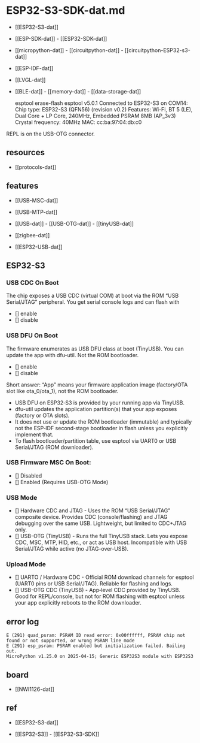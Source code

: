 
# ESP32-S3-SDK-dat.md

- [[ESP32-S3-dat]]

- [[ESP-SDK-dat]] - [[ESP32-SDK-dat]]

- [[micropython-dat]] - [[circuitpython-dat]] - [[circuitpython-ESP32-s3-dat]]

- [[ESP-IDF-dat]]

- [[LVGL-dat]]

- [[BLE-dat]] - [[memory-dat]] - [[data-storage-dat]] 

    esptool erase-flash
    esptool v5.0.1
    Connected to ESP32-S3 on COM14:
    Chip type:          ESP32-S3 (QFN56) (revision v0.2)
    Features:           Wi-Fi, BT 5 (LE), Dual Core + LP Core, 240MHz, Embedded PSRAM 8MB (AP_3v3)
    Crystal frequency:  40MHz
    MAC:                cc:ba:97:04:db:c0


REPL is on the USB-OTG connector.

## resources 

- [[protocols-dat]]


## features 

- [[USB-MSC-dat]] 
- [[USB-MTP-dat]] 

- [[USB-dat]] - [[USB-OTG-dat]] - [[tinyUSB-dat]]

- [[zigbee-dat]]

- [[ESP32-USB-dat]]





## ESP32-S3


### USB CDC On Boot

The chip exposes a USB CDC (virtual COM) at boot via the ROM “USB Serial/JTAG” peripheral. You get serial console logs and can flash with

- [] enable 
- [] disable 
  
### USB DFU On Boot

The firmware enumerates as USB DFU class at boot (TinyUSB). You can update the app with dfu-util. Not the ROM bootloader.

- [] enable 
- [] disable 

Short answer: “App” means your firmware application image (factory/OTA slot like ota_0/ota_1), not the ROM bootloader.

- USB DFU on ESP32‑S3 is provided by your running app via TinyUSB.
- dfu-util updates the application partition(s) that your app exposes (factory or OTA slots).
- It does not use or update the ROM bootloader (immutable) and typically not the ESP‑IDF second‑stage bootloader in flash unless you explicitly implement that.
- To flash bootloader/partition table, use esptool via UART0 or USB Serial/JTAG (ROM downloader).

### USB Firmware MSC On Boot:

- [] Disabled
- [] Enabled (Requires USB-OTG Mode)

### USB Mode 

- [] Hardware CDC and JTAG - Uses the ROM “USB Serial/JTAG” composite device. Provides CDC (console/flashing) and JTAG debugging over the same USB. Lightweight, but limited to CDC+JTAG only.
- [] USB-OTG (TinyUSB) - Runs the full TinyUSB stack. Lets you expose CDC, MSC, MTP, HID, etc., or act as USB host. Incompatible with USB Serial/JTAG while active (no JTAG-over-USB).

### Upload Mode 

- [] UARTO / Hardware CDC - Official ROM download channels for esptool (UART0 pins or USB Serial/JTAG). Reliable for flashing and logs.
- [] USB-OTG CDC (TinyUSB) - App‑level CDC provided by TinyUSB. Good for REPL/console, but not for ROM flashing with esptool unless your app explicitly reboots to the ROM downloader.




## error log 

    E (291) quad_psram: PSRAM ID read error: 0x00ffffff, PSRAM chip not found or not supported, or wrong PSRAM line mode
    E (291) esp_psram: PSRAM enabled but initialization failed. Bailing out.
    MicroPython v1.25.0 on 2025-04-15; Generic ESP32S3 module with ESP32S3




## board 

- [[NWI1126-dat]]

## ref 

- [[ESP32-S3-dat]] 

- [[ESP32-S3]] - [[ESP32-S3-SDK]]